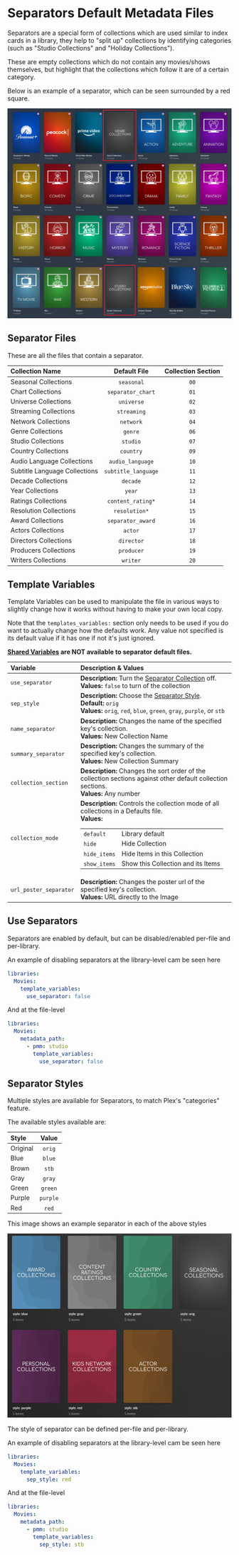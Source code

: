 # Separators Default Metadata Files

Separators are a special form of collections which are used similar to index cards in a library, they help to "split up" collections by identifying categories (such as "Studio Collections" and "Holiday Collections").

These are empty collections which do not contain any movies/shows themselves, but highlight that the collections which follow it are of a certain category.

Below is an example of a separator, which can be seen surrounded by a red square.

![](images/separators.jpg)


## Separator Files

These are all the files that contain a separator.

| Collection Name               |    Default File     | Collection Section |
|:------------------------------|:-------------------:|:------------------:|
| Seasonal Collections          |     `seasonal`      |        `00`        |
| Chart Collections             |  `separator_chart`  |        `01`        |
| Universe Collections          |     `universe`      |        `02`        |
| Streaming Collections         |     `streaming`     |        `03`        |
| Network Collections           |      `network`      |        `04`        |
| Genre Collections             |       `genre`       |        `06`        |
| Studio Collections            |      `studio`       |        `07`        |
| Country Collections           |      `country`      |        `09`        |
| Audio Language Collections    |  `audio_language`   |        `10`        |
| Subtitle Language Collections | `subtitle_language` |        `11`        |
| Decade Collections            |      `decade`       |        `12`        |
| Year Collections              |       `year`        |        `13`        |
| Ratings Collections           |  `content_rating*`  |        `14`        |
| Resolution Collections        |    `resolution*`    |        `15`        |
| Award Collections             |  `separator_award`  |        `16`        |
| Actors Collections            |       `actor`       |        `17`        |
| Directors Collections         |     `director`      |        `18`        |
| Producers Collections         |     `producer`      |        `19`        |
| Writers Collections           |      `writer`       |        `20`        |

## Template Variables

Template Variables can be used to manipulate the file in various ways to slightly change how it works without having to make your own local copy.

Note that the `templates_variables:` section only needs to be used if you do want to actually change how the defaults work. Any value not specified is its default value if it has one if not it's just ignored.

**[Shared Variables](variables) are NOT available to separator default files.**

| Variable               | Description & Values                                                                                                                                                                                                                                                                                                                                                                  |
|:-----------------------|:--------------------------------------------------------------------------------------------------------------------------------------------------------------------------------------------------------------------------------------------------------------------------------------------------------------------------------------------------------------------------------------|
| `use_separator`        | **Description:** Turn the [Separator Collection](#use-separators) off.<br>**Values:** `false` to turn of the collection                                                                                                                                                                                                                                                               |
| `sep_style`            | **Description:** Choose the [Separator Style](#separator-styles).<br>**Default:** `orig`<br>**Values:** `orig`, `red`, `blue`, `green`, `gray`, `purple`, or `stb`                                                                                                                                                                                                                    |         
| `name_separator`       | **Description:** Changes the name of the specified key's collection.<br>**Values:** New Collection Name                                                                                                                                                                                                                                                                               |
| `summary_separator`    | **Description:** Changes the summary of the specified key's collection.<br>**Values:** New Collection Summary                                                                                                                                                                                                                                                                         |
| `collection_section`   | **Description:** Changes the sort order of the collection sections against other default collection sections.<br>**Values:** Any number                                                                                                                                                                                                                                               |
| `collection_mode`      | **Description:** Controls the collection mode of all collections in a Defaults file.<br>**Values:**<table class="clearTable"><tr><td>`default`</td><td>Library default</td></tr><tr><td>`hide`</td><td>Hide Collection</td></tr><tr><td>`hide_items`</td><td>Hide Items in this Collection</td></tr><tr><td>`show_items`</td><td>Show this Collection and its Items</td></tr></table> |
| `url_poster_separator` | **Description:** Changes the poster url of the specified key's collection.<br>**Values:** URL directly to the Image                                                                                                                                                                                                                                                                   |

## Use Separators

Separators are enabled by default, but can be disabled/enabled per-file and per-library.

An example of disabling separators at the library-level cam be seen here

```yaml
libraries:
  Movies:
    template_variables:
      use_separator: false
```

And at the file-level

```yaml
libraries:
  Movies:
    metadata_path:
      - pmm: studio
        template_variables:
          use_separator: false
```

## Separator Styles

Multiple styles are available for Separators, to match Plex's "categories" feature.

The available styles available are:

| Style    |  Value   |
|:---------|:--------:|
| Original |  `orig`  |  
| Blue     |  `blue`  |  
| Brown    |  `stb`   |   
| Gray     |  `gray`  |  
| Green    | `green`  | 
| Purple   | `purple` |
| Red      |  `red`   |   

This image shows an example separator in each of the above styles

![](images/separators2.jpg)

The style of separator can be defined per-file and per-library.

An example of disabling separators at the library-level cam be seen here

```yaml
libraries:
  Movies:
    template_variables:
      sep_style: red
```

And at the file-level

```yaml
libraries:
  Movies:
    metadata_path:
      - pmm: studio
        template_variables:
          sep_style: stb
```



